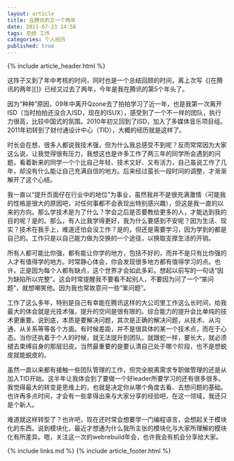 ```yaml
---
layout: article
title: 在腾讯的又一个两年
date: 2011-07-23 14:58
tags: 总结 工作
categories: 个人经历
published: true
---
```


{% include article_header.html %}

这阵子又到了年中考核的时间，同时也是一个总结回顾的时间，离上次写《[在腾讯的两年][]》已经又过去了两年，今年是我在腾讯的第5个年头了。

因为“种种”原因，09年中离开Qzone去了拍拍学习了近一年，也是我第一次离开ISD（当时拍拍还没合入ISD，现在的ISUX），感受到了一个不一样的团队，执行力很高，比较中国式的氛围。2010年初又回到了ISD，加入了多媒体音乐项目组。2011年初转到了财付通设计中心（TID），大概的经历就是这样了。

时长会在想，很多人都说我技术强，但为什么我总感受不到呢？反而常常因为大家这么说，让我觉得很有压力，我想这也是许多工作了两三年的同学所会遇到的问题，看着新来的同学一个个比自己年轻、技术又好、又有活力，自己虽说工作了几年，却没有什么能让自己充满自信的地方。后来经过蛮长一段时间的调整，才渐渐解开了这个心结。

我一直以“提升页面仔在行业中的地位”为事业，虽然我并不是很充满激情（可能我的性格是很大的原因吧，对任何事都不会表现出特别感兴趣），但这是我一直的以来的方向。那么学技术是为了什么？学会之后是否要教给更多的人，才能达到我的目的呢？是的。那么，有人比我学得更好，我为什么要感到不安呢？因为生活、现实？技术在我手上，难道还怕会没工作？是的，但还是需要学习，因为学到的都是自己的。工作只是以自己能力做为交换的一个途径，以换取支撑生活的开销。

所有人都可能比你强，都有能让你学的地方，包括不好的，而并不是只有比你强的人才有值得学的地方。时常静心体会，你会发现很多地方都有值得学习的点。也许，正是因为每个人都有缺点，这个世界才会如此多彩。想起以前写的一句话“因为缺陷所以完整”。这会时常提醒我不要看不起别人，不要因为问了一个“笨问题”，就想嘲笑他。因为我也常故意问一些“笨问题”。

工作了这么多年，特别是自己有幸能在腾讯这样的大公司里工作这么长时间，给我最大的体会就是光技术强，提升的空间是很有限的。综合能力的提升会比单纯的技术更重要。说到底，本质是要解决问题，其次是正确的解决问题，从技术、从沟通、从关系等等各个方面。有时候差距，并不是很具体的某一个技术点，而在于心态。当你还执着于个人的时候，就无法提升到团队。就跟蛇一样，要长大，就必须褪去束缚自身的那层旧皮。当然最重要的是要认清自己处于哪个阶段，也不是想蜕皮就能蜕皮的。

虽然一直以来都有接触一些团队管理的工作，但完全脱离需求专职做管理的还是从加入TID开始。这半年让我体会到了要做一个好leader所要学习的还有很多很多。我觉得最大的转变是思维上的，也就是决定你从哪个角度去看、去想问题的基础。也许再多点时间，才会有一些拿得出来与大家分享的经验吧，在这一领域，我还只是个新人。

难道就这样转型了？也许吧，现在还时常会想要学一门编程语言，会想起关于模块化的东西。说到模块化，最近才想通为什么我所主张的模块化与大家所理解的模块化有所差异。嗯，关注这一次的webrebuild年会，也许我会有机会分享给大家。

{% include links.md %}
{% include article_footer.html %}
